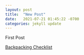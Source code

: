 ```yaml
---
layout: post
title:  "New Post"
date:   2021-07-21 01:45:22 -0700
categories: jekyll update
---
```

First Post

[Backpacking Checklist](../assets/Backpacking_Checklist_Printable.pdf)